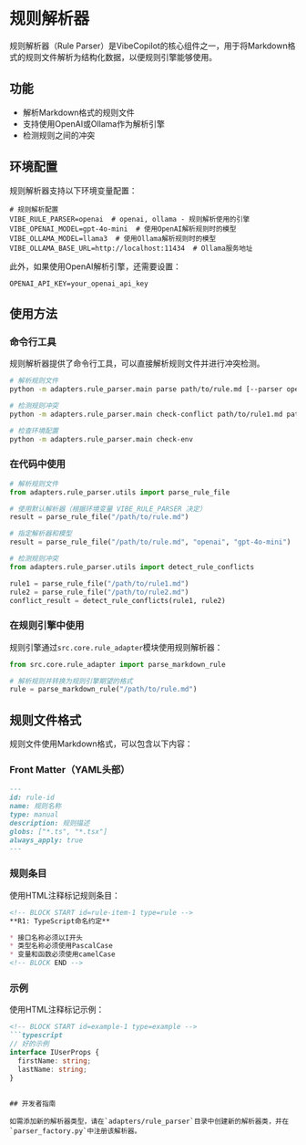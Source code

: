 # 规则解析器

规则解析器（Rule Parser）是VibeCopilot的核心组件之一，用于将Markdown格式的规则文件解析为结构化数据，以便规则引擎能够使用。

## 功能

- 解析Markdown格式的规则文件
- 支持使用OpenAI或Ollama作为解析引擎
- 检测规则之间的冲突

## 环境配置

规则解析器支持以下环境变量配置：

```
# 规则解析配置
VIBE_RULE_PARSER=openai  # openai, ollama - 规则解析使用的引擎
VIBE_OPENAI_MODEL=gpt-4o-mini  # 使用OpenAI解析规则时的模型
VIBE_OLLAMA_MODEL=llama3  # 使用Ollama解析规则时的模型
VIBE_OLLAMA_BASE_URL=http://localhost:11434  # Ollama服务地址
```

此外，如果使用OpenAI解析引擎，还需要设置：

```
OPENAI_API_KEY=your_openai_api_key
```

## 使用方法

### 命令行工具

规则解析器提供了命令行工具，可以直接解析规则文件并进行冲突检测。

```bash
# 解析规则文件
python -m adapters.rule_parser.main parse path/to/rule.md [--parser openai|ollama] [--model model_name] [--output output.json] [--pretty]

# 检测规则冲突
python -m adapters.rule_parser.main check-conflict path/to/rule1.md path/to/rule2.md [--parser openai|ollama] [--pretty]

# 检查环境配置
python -m adapters.rule_parser.main check-env
```

### 在代码中使用

```python
# 解析规则文件
from adapters.rule_parser.utils import parse_rule_file

# 使用默认解析器（根据环境变量 VIBE_RULE_PARSER 决定）
result = parse_rule_file("/path/to/rule.md")

# 指定解析器和模型
result = parse_rule_file("/path/to/rule.md", "openai", "gpt-4o-mini")

# 检测规则冲突
from adapters.rule_parser.utils import detect_rule_conflicts

rule1 = parse_rule_file("/path/to/rule1.md")
rule2 = parse_rule_file("/path/to/rule2.md")
conflict_result = detect_rule_conflicts(rule1, rule2)
```

### 在规则引擎中使用

规则引擎通过`src.core.rule_adapter`模块使用规则解析器：

```python
from src.core.rule_adapter import parse_markdown_rule

# 解析规则并转换为规则引擎期望的格式
rule = parse_markdown_rule("/path/to/rule.md")
```

## 规则文件格式

规则文件使用Markdown格式，可以包含以下内容：

### Front Matter（YAML头部）

```markdown
---
id: rule-id
name: 规则名称
type: manual
description: 规则描述
globs: ["*.ts", "*.tsx"]
always_apply: true
---
```

### 规则条目

使用HTML注释标记规则条目：

```markdown
<!-- BLOCK START id=rule-item-1 type=rule -->
**R1: TypeScript命名约定**

* 接口名称必须以I开头
* 类型名称必须使用PascalCase
* 变量和函数必须使用camelCase
<!-- BLOCK END -->
```

### 示例

使用HTML注释标记示例：

```markdown
<!-- BLOCK START id=example-1 type=example -->
```typescript
// 好的示例
interface IUserProps {
  firstName: string;
  lastName: string;
}
```
<!-- BLOCK END -->
```

## 开发者指南

如需添加新的解析器类型，请在`adapters/rule_parser`目录中创建新的解析器类，并在`parser_factory.py`中注册该解析器。
